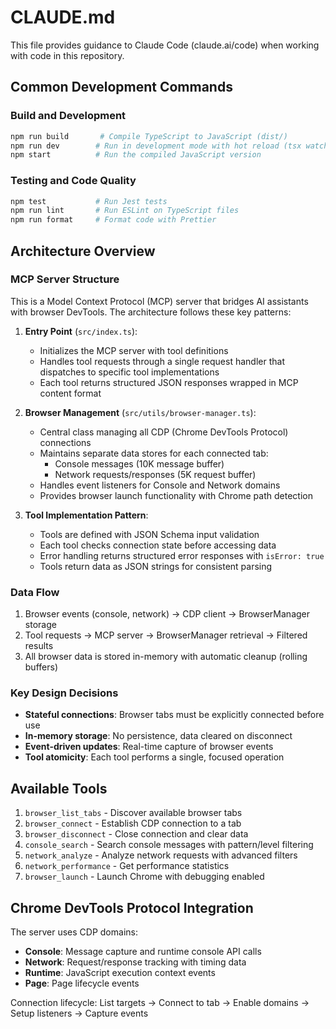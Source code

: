 # CLAUDE.md

This file provides guidance to Claude Code (claude.ai/code) when working with code in this repository.

## Common Development Commands

### Build and Development
```bash
npm run build       # Compile TypeScript to JavaScript (dist/)
npm run dev        # Run in development mode with hot reload (tsx watch)
npm start          # Run the compiled JavaScript version
```

### Testing and Code Quality
```bash
npm test           # Run Jest tests
npm run lint       # Run ESLint on TypeScript files
npm run format     # Format code with Prettier
```

## Architecture Overview

### MCP Server Structure
This is a Model Context Protocol (MCP) server that bridges AI assistants with browser DevTools. The architecture follows these key patterns:

1. **Entry Point** (`src/index.ts`):
   - Initializes the MCP server with tool definitions
   - Handles tool requests through a single request handler that dispatches to specific tool implementations
   - Each tool returns structured JSON responses wrapped in MCP content format

2. **Browser Management** (`src/utils/browser-manager.ts`):
   - Central class managing all CDP (Chrome DevTools Protocol) connections
   - Maintains separate data stores for each connected tab:
     - Console messages (10K message buffer)
     - Network requests/responses (5K request buffer)
   - Handles event listeners for Console and Network domains
   - Provides browser launch functionality with Chrome path detection

3. **Tool Implementation Pattern**:
   - Tools are defined with JSON Schema input validation
   - Each tool checks connection state before accessing data
   - Error handling returns structured error responses with `isError: true`
   - Tools return data as JSON strings for consistent parsing

### Data Flow
1. Browser events (console, network) → CDP client → BrowserManager storage
2. Tool requests → MCP server → BrowserManager retrieval → Filtered results
3. All browser data is stored in-memory with automatic cleanup (rolling buffers)

### Key Design Decisions
- **Stateful connections**: Browser tabs must be explicitly connected before use
- **In-memory storage**: No persistence, data cleared on disconnect
- **Event-driven updates**: Real-time capture of browser events
- **Tool atomicity**: Each tool performs a single, focused operation

## Available Tools

1. `browser_list_tabs` - Discover available browser tabs
2. `browser_connect` - Establish CDP connection to a tab
3. `browser_disconnect` - Close connection and clear data
4. `console_search` - Search console messages with pattern/level filtering
5. `network_analyze` - Analyze network requests with advanced filters
6. `network_performance` - Get performance statistics
7. `browser_launch` - Launch Chrome with debugging enabled

## Chrome DevTools Protocol Integration

The server uses CDP domains:
- **Console**: Message capture and runtime console API calls
- **Network**: Request/response tracking with timing data
- **Runtime**: JavaScript execution context events
- **Page**: Page lifecycle events

Connection lifecycle: List targets → Connect to tab → Enable domains → Setup listeners → Capture events